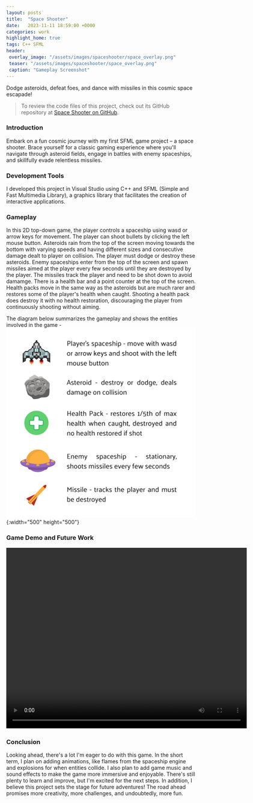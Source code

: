 ```yaml
---
layout: posts
title:  "Space Shooter"
date:   2023-11-11 18:59:00 +0000
categories: work
highlight_home: true
tags: C++ SFML
header:
 overlay_image: "/assets/images/spaceshooter/space_overlay.png"
 teaser: "/assets/images/spaceshooter/space_overlay.png"
 caption: "Gameplay Screenshot"
---
```


Dodge asteroids, defeat foes, and dance with missiles in this cosmic space escapade!

> To review the code files of this project, check out its GitHub repository at [Space Shooter on GitHub](https://github.com/nidhi-u/SpaceShooter).

### Introduction
Embark on a fun cosmic journey with my first SFML game project – a space shooter. Brace yourself for a classic gaming experience where you'll navigate through asteroid fields, engage in battles with enemy spaceships, and skillfully evade relentless missiles.

### Development Tools
I developed this project in Visual Studio using C++ and SFML (Simple and Fast Multimedia Library), a graphics library that facilitates the creation of interactive applications. 

### Gameplay
In this 2D top-down game, the player controls a spaceship using wasd or arrow keys for movement. The player can shoot bullets by clicking the left mouse button. 
Asteroids rain from the top of the screen moving towards the bottom with varying speeds and having different sizes and consecutive damage dealt to player on collision. The player must dodge or destroy these asteroids. 
Enemy spaceships enter from the top of the screen and spawn missiles aimed at the player every few seconds until they are destroyed by the player. The missiles track the player and need to be shot down to avoid damamge. 
There is a health bar and a point counter at the top of the screen. 
Health packs move in the same way as the asteroids but are much rarer and restores some of the player's health when caught. Shooting a health pack does destroy it with no health restoration, discouraging the player from continuously shooting without aiming.

The diagram below summarizes the gameplay and shows the entities involved in the game - 
![Game Entities and their Functions](/assets/images/spaceshooter/elements.png){:width="500" height="500"}

### Game Demo and Future Work
<video width="640" height="480" controls loop>
  <source src="/assets/images/spaceshooter/space_demo.mp4" type="video/mp4">
  Your browser does not support the video tag.
</video>

### Conclusion
Looking ahead, there's a lot I'm eager to do with this game. In the short term, I plan on adding animations, like flames from the spaceship engine and explosions for when entities collide. I also plan to add game music and sound effects to make the game more immersive and enjoyable. There's still plenty to learn and improve, but I'm excited for the next steps. In addition, I believe this project sets the stage for future adventures! The road ahead promises more creativity, more challenges, and undoubtedly, more fun.

<br>
<br>
<br>
<br>
<br>
<br>